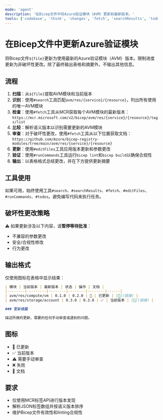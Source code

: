 ```yaml
---
mode: 'agent'
description: '在Bicep文件中将Azure验证模块（AVM）更新到最新版本。'
tools: ['codebase', 'think', 'changes', 'fetch', 'searchResults', 'todos', 'edit/editFiles', 'search', 'runCommands', 'bicepschema', 'azure_get_schema_for_Bicep']
---
```

# 在Bicep文件中更新Azure验证模块

将Bicep文件`${file}`更新为使用最新的Azure验证模块（AVM）版本。限制进度更新为非破坏性更改。除了最终输出表格和摘要外，不输出其他信息。

## 流程

1. **扫描**：从`${file}`提取AVM模块和当前版本
2. **识别**：使用`#search`工具匹配`avm/res/{service}/{resource}`，列出所有使用的唯一AVM模块
3. **检查**：使用`#fetch`工具从MCR获取每个AVM模块的最新版本：`https://mcr.microsoft.com/v2/bicep/avm/res/{service}/{resource}/tags/list`
4. **比较**：解析语义版本以识别需要更新的AVM模块
5. **审查**：对于破坏性更改，使用`#fetch`工具从以下位置获取文档：`https://github.com/Azure/bicep-registry-modules/tree/main/avm/res/{service}/{resource}`
6. **更新**：使用`#editFiles`工具应用版本更新和参数更改
7. **验证**：使用`#runCommands`工具运行`bicep lint`和`bicep build`以确保合规性
8. **输出**：以表格格式总结更改，并在下方提供更新摘要

## 工具使用

如果可用，始终使用工具`#search`、`#searchResults`、`#fetch`、`#editFiles`、`#runCommands`、`#todos`。避免编写代码来执行任务。

## 破坏性更改策略

⚠️ 如果更新涉及以下内容，请**暂停等待批准**：

- 不兼容的参数更改
- 安全/合规性修改
- 行为更改

## 输出格式

仅使用图标在表格中显示结果：

```markdown
| 模块 | 当前版本 | 最新版本 | 状态 | 操作 | 文档 |
|--------|---------|--------|--------|--------|------|
| avm/res/compute/vm | 0.1.0 | 0.2.0 | 🔄 | 已更新 | [📖](链接) |
| avm/res/storage/account | 0.3.0 | 0.3.0 | ✅ | 当前版本 | [📖](链接) |

### 更新摘要

描述所做的更新、需要的任何手动审查或遇到的问题。
```

## 图标

- 🔄 已更新
- ✅ 当前版本
- ⚠️ 需要手动审查
- ❌ 失败
- 📖 文档

## 要求

- 仅使用MCR标签API进行版本发现
- 解析JSON标签数组并按语义版本排序
- 维护Bicep文件有效性和linting合规性